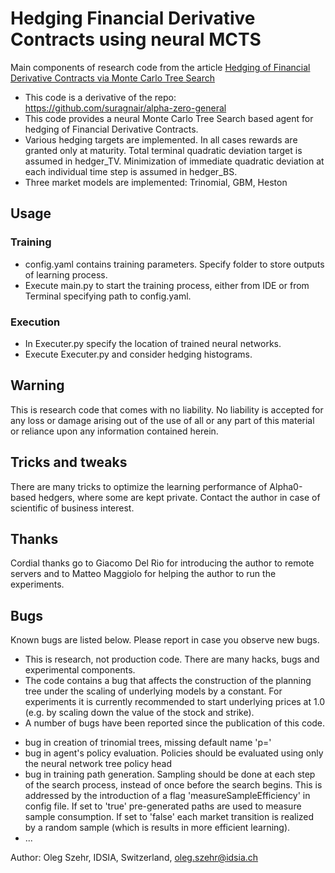 # Hedging Financial Derivative Contracts using neural MCTS

Main components of research code from the article [Hedging of Financial Derivative Contracts via Monte Carlo Tree Search](https://arxiv.org/abs/2102.06274)

* This code is a derivative of the repo: https://github.com/suragnair/alpha-zero-general
* This code provides a neural Monte Carlo Tree Search based agent for hedging of Financial Derivative Contracts.
* Various hedging targets are implemented. In all cases rewards are granted only at maturity. Total terminal quadratic deviation target is assumed in hedger_TV. Minimization of immediate quadratic deviation at each individual time step is assumed in hedger_BS.
* Three market models are implemented: Trinomial, GBM, Heston

## Usage
### Training
 * config.yaml contains training parameters. Specify folder to store outputs of learning process.
 * Execute main.py to start the training process, either from IDE or from Terminal specifying path to config.yaml.
 
### Execution
 * In Executer.py specify the location of trained neural networks.
 * Execute Executer.py and consider hedging histograms.

## Warning
This is research code that comes with no liability. 
No liability is accepted for any loss or damage arising out of the use of all or any part of this material or reliance upon any information contained herein.

## Tricks and tweaks
There are many tricks to optimize the learning performance of Alpha0-based hedgers, where some are kept private.
Contact the author in case of scientific of business interest.

## Thanks
Cordial thanks go to Giacomo Del Rio for introducing the author to remote servers and to Matteo
Maggiolo for helping the author to run the experiments.

## Bugs
Known bugs are listed below. Please report in case you observe new bugs.

* This is research, not production code. There are many hacks, bugs and experimental components.
* The code contains a bug that affects the construction of the planning tree under the scaling of underlying models by a constant. For experiments it is currently recommended to start underlying prices at 1.0 (e.g. by scaling down the value of the stock and strike).
* A number of bugs have been reported since the publication of this code. 
 - bug in creation of trinomial trees, missing default name 'p='
 - bug in agent's policy evaluation. Policies should be evaluated using only the neural network tree policy head
 - bug in training path generation. Sampling should be done at each step of the search process, instead of once before the search begins.
   This is addressed by the introduction of a flag 'measureSampleEfficiency' in config file. If set to 'true' pre-generated paths are used 
   to measure sample consumption. If set to 'false' each market transition is realized by a random sample (which is results in more efficient learning).
 - ...
 


Author: Oleg Szehr, IDSIA, Switzerland, oleg.szehr@idsia.ch